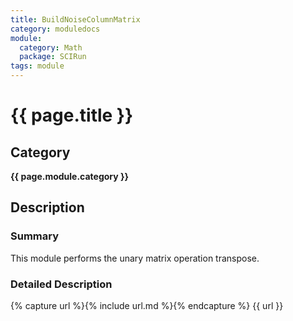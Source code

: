 ```yaml
---
title: BuildNoiseColumnMatrix
category: moduledocs
module:
  category: Math
  package: SCIRun
tags: module
---
```


# {{ page.title }}

## Category

**{{ page.module.category }}**

## Description

### Summary

This module performs the unary matrix operation transpose.

### Detailed Description

{% capture url %}{% include url.md %}{% endcapture %}
{{ url }}
